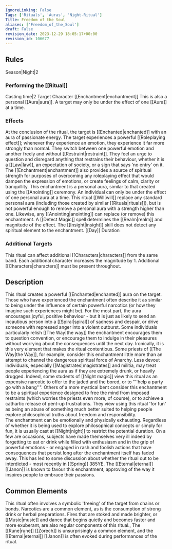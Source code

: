 ```yaml
---
IgnoreLinking: False
Tags: ['Rituals', 'Auras', 'Night-Ritual']
Title: Freedom of the Soul
aliases: ['Freedom_of_the_Soul']
draft: False
revision_date: 2023-12-29 18:05:17+00:00
revision_id: 106677
---
```


## Rules
Season|Night|2
### Performing the [[Ritual]]
Casting time|2 Target Character
[[Enchantment|enchantment]] This is also a personal [[Aura|aura]]. A target may only be under the effect of one [[Aura]] at a time.
### Effects
At the conclusion of the ritual, the target is [[Enchanted|enchanted]] with an aura of passionate energy. The target experiences a powerful [[Roleplaying effect]]; whenever they experience an emotion, they experience it far more strongly than normal. They switch between one powerful emotion and another freely and without [[Restraint|restraint]]. They feel an urge to question and disregard anything that restrains their behaviour, whether it is a [[Law|law]], an expectation of society, or a sign that says 'no entry' on it.
The [[Enchantment|enchantment]] also provides a source of spiritual strength for purposes of overcoming any roleplaying effect that would dampen the expression of emotions, or create feelings of calm, clarity or tranquillity.
This enchantment is a personal aura, similar to that created using the [[Anointing]] ceremony. An individual can only be under the effect of one personal aura at a time. This ritual [[Will|will]] replace any standard personal aura (including those created by similar [[Rituals|rituals]]), but is not powerful enough to remove a personal aura with a strength higher than one. Likewise, any [[Anointing|anointing]] can replace (or remove) this enchantment. A [[Detect Magic]] spell determines the [[Realm|realm]] and magnitude of the effect. The [[Insight|insight]] skill does not detect any spiritual element to the enchantment.
[[Day]] Duration
### Additional Targets
This ritual can affect additional [[Characters|characters]] from the same band. Each additional character increases the magnitude by 1. Additional [[Characters|characters]] must be present throughout.
## Description
This ritual creates a powerful [[Enchanted|enchanted]] aura on the target. Those who have experienced the enchantment often describe it as similar to being under the influence of certain powerful narcotics (or how they imagine such experiences might be). For the most part, the aura encourages joyful, positive behaviour - but it is just as likely to send an incautious person into a [[Spiral|spiral]] of sadness and despair, or drive someone with repressed anger into a violent outburst. 
Some individuals particularly relish [[The Way|the way]] the enchantment encourages them to question convention, or encourage them to indulge in their pleasures without worrying about the consequences until the next day. Ironically, it is this very element that makes the ritual contentious. Some priests of [[The Way|the Way]], for example, consider this enchantment little more than an attempt to channel the dangerous spiritual force of Anarchy. Less devout individuals, especially [[Magistrates|magistrates]] and militia, may treat people experiencing the aura as if they are extremely drunk, or heavily drugged.
Indeed, some students of [[Night magic]] view this ritual as an expensive narcotic to offer to the jaded and the bored, or to "''help a party go with a bang''". Others of a more mystical bent consider this enchantment to be a spiritual experience designed to free the mind from imposed restraints (which worries the priests even more, of course), or to achieve a cathartic release of pent-up frustrations. They view using this ritual 'for fun' as being an abuse of something much better suited to helping people explore philosophical truths about freedom and responsibility.  
The enchantment can be emotionally and physically exhausting. Regardless of whether it is being used to explore philosophical concepts or simply for fun, it is usually cast at [[Night|night]] to restrict the potential duration. On a few are occasions, subjects have made themselves very ill indeed by forgetting to eat or drink while filled with enthusiasm and in the grip of powerful emotions - or engaged in rash and foolish actions that have consequences that persist long after the enchantment itself has faded away. This has led to some discussion about whether the ritual out to be interdicted - most recently in [[Spring]] 385YE.
The [[Eternal|eternal]] [[Janon]] is known to favour this enchantment, approving of the way it inspires people to embrace their passions.
## Common Elements
This ritual often involves a symbolic 'freeing' of the target from chains or bonds. Narcotics are a common element, as is the consumption of strong drink or herbal preparations. Fires that are stoked and made brighter, or [[Music|music]] and dance that begins quietly and becomes faster and more exuberant, are also regular components of this ritual., 
The [[Rune|rune]] [[Zorech]] is unsurprisingly a common element, and the [[Eternal|eternal]] [[Janon]] is often evoked during performances of the ritual.